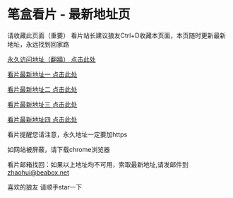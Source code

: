 # 笔盒看片 - 最新地址页

请收藏此页面（重要）
看片站长建议狼友Ctrl+D收藏本页面，本页随时更新最新地址，永远找到回家路

[永久访问地址（翻牆） 点击此处](https://beabox.net/)

[看片最新地址一 点击此处](https://2a8s8e1n9i1.shop)

[看片最新地址二 点击此处](https://2f6n4j2d5u6.shop)

[看片最新地址三 点击此处](https://2t5w1a2h7e6.shop)

[看片最新地址四 点击此处](https://2b4m3q1y0h4.shop)

看片提醒您请注意，永久地址一定要加https

如网站被屏蔽，请下载chrome浏览器

看片邮箱找回：如果以上地址均不可用，索取最新地址,请发邮件到 zhaohui@beabox.net

喜欢的狼友 请顺手star一下